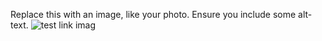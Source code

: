 Replace this with an image, like your photo. Ensure you include some alt-text.
![test link imag](https://www.iflyos.cn/platform_static/img/ae11efb.png)
